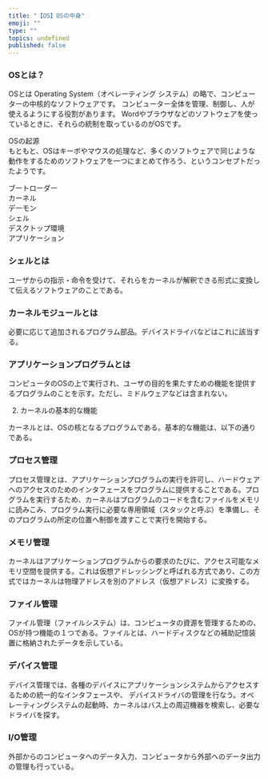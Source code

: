 ```yaml
---
title: "【OS】OSの中身"
emoji: ""
type: ""
topics: undefined
published: false
---
```


### OSとは？

OSとは Operating System（オペレーティング システム）の略で、コンピューターの中核的なソフトウェアです。 コンピューター全体を管理、制御し、人が使えるようにする役割があります。 Wordやブラウザなどのソフトウェアを使っているときに、それらの統制を取っているのがOSです。

  
OSの起源  
もともと、OSはキーボやマウスの処理など、多くのソフトウェアで同じような動作をするためのソフトウェアを一つにまとめて作ろう、というコンセプトだったようです。

  
ブートローダー  
カーネル  
デーモン  
シェル  
デスクトップ環境  
アプリケーション  
  
  
### シェルとは

ユーザからの指示・命令を受けて、それらをカーネルが解釈できる形式に変換して伝えるソフトウェアのことである。

### カーネルモジュールとは

必要に応じて追加されるプログラム部品。デバイスドライバなどはこれに該当する。

### アプリケーションプログラムとは

コンピュータのOSの上で実行され、ユーザの目的を果たすための機能を提供するプログラムのことを示す。ただし、ミドルウェアなどは含まれない。

2) カーネルの基本的な機能

カーネルとは、OSの核となるプログラムである。基本的な機能は、以下の通りである。

### プロセス管理

プロセス管理とは、アプリケーションプログラムの実行を許可し、ハードウェアへのアクセスのためのインタフェースをプログラムに提供することである。プログラムを実行するため、カーネルはプログラムのコードを含むファイルをメモリに読みこみ、プログラム実行に必要な専用領域（スタックと呼ぶ）を準備し、そのプログラムの所定の位置へ制御を渡すことで実行を開始する。

### メモリ管理

カーネルはアプリケーションプログラムからの要求のたびに、アクセス可能なメモリ空間を提供する。これは仮想アドレッシングと呼ばれる方式であり、この方式ではカーネルは物理アドレスを別のアドレス（仮想アドレス）に変換する。

### ファイル管理

ファイル管理（ファイルシステム）は、コンピュータの資源を管理するための、OSが持つ機能の１つである。ファイルとは、ハードディスクなどの補助記憶装置に格納されたデータを示している。

### デバイス管理

デバイス管理では、各種のデバイスにアプリケーションシステムからアクセスするための統一的なインタフェースや、 デバイスドライバの管理を行なう。オペレーティングシステムの起動時、カーネルはバス上の周辺機器を検索し、必要なドライバを探す。

### I/O管理

外部からのコンピュータへのデータ入力、コンピュータから外部へのデータ出力の管理も行っている。